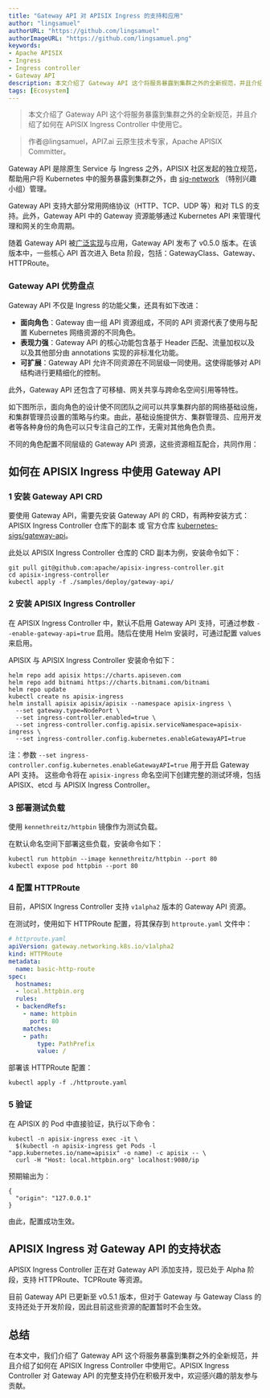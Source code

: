 ```yaml
---
title: "Gateway API 对 APISIX Ingress 的支持和应用"
author: "lingsamuel"
authorURL: "https://github.com/lingsamuel"
authorImageURL: "https://github.com/lingsamuel.png"
keywords: 
- Apache APISIX
- Ingress
- Ingress controller
- Gateway API
description: 本文介绍了 Gateway API 这个将服务暴露到集群之外的全新规范，并且介绍了如何在 APISIX Ingress Controller 中使用它。
tags: [Ecosystem]
---
```


> 本文介绍了 Gateway API 这个将服务暴露到集群之外的全新规范，并且介绍了如何在 APISIX Ingress Controller 中使用它。

<!--truncate-->

> 作者@lingsamuel，API7.ai 云原生技术专家，Apache APISIX Committer。

Gateway API 是除原生 Service 与 Ingress 之外，APISIX 社区发起的独立规范，帮助用户将 Kubernetes 中的服务暴露到集群之外，由  [sig-network](https://github.com/kubernetes/community/tree/master/sig-network) （特别兴趣小组）管理。

Gateway API 支持大部分常用网络协议（HTTP、TCP、UDP 等）和对 TLS 的支持。此外，Gateway API 中的 Gateway 资源能够通过 Kubernetes API 来管理代理和网关的生命周期。

随着 Gateway API 被[广泛实现](https://gateway-api.sigs.k8s.io/implementations/)与应用，Gateway API 发布了 v0.5.0 版本。在该版本中，一些核心 API 首次进入 Beta 阶段，包括：GatewayClass、Gateway、HTTPRoute。

### **Gateway API 优势盘点**

Gateway API 不仅是 Ingress 的功能父集，还具有如下改进：

* **面向角色**：Gateway 由一组 API 资源组成，不同的 API 资源代表了使用与配置 Kubernetes 网络资源的不同角色。
* **表现力强**：Gateway API 的核心功能包含基于 Header 匹配、流量加权以及以及其他部分由 annotations 实现的非标准化功能。
* **可扩展**：Gateway API 允许不同资源在不同层级一同使用。这使得能够对 API 结构进行更精细化的控制。

此外，Gateway API 还包含了可移植、网关共享与跨命名空间引用等特性。

如下图所示，面向角色的设计使不同团队之间可以共享集群内部的网络基础设施，和集群管理员设置的策略与约束。由此，基础设施提供方、集群管理员、应用开发者等各种身份的角色可以只专注自己的工作，无需对其他角色负责。

不同的角色配置不同层级的 Gateway API 资源，这些资源相互配合，共同作用：

## **如何在 APISIX Ingress 中使用 Gateway API**

### **1 安装 Gateway API CRD**

要使用 Gateway API，需要先安装 Gateway API 的 CRD，有两种安装方式：APISIX Ingress Controller 仓库下的副本 或 官方仓库 [kubernetes-sigs/gateway-api](https://github.com/kubernetes-sigs/gateway-api/tree/main/config/crd/experimental)。

此处以 APISIX Ingress Controller 仓库的 CRD 副本为例，安装命令如下：

```shell
git pull git@github.com:apache/apisix-ingress-controller.git
cd apisix-ingress-controller
kubectl apply -f ./samples/deploy/gateway-api/
```

### **2 安装 APISIX Ingress Controller**

在 APISIX Ingress Controller 中，默认不启用 Gateway API 支持，可通过参数 `--enable-gateway-api=true` 启用。随后在使用 Helm 安装时，可通过配置 values 来启用。

APISIX 与 APISIX Ingress Controller 安装命令如下：

```shell
helm repo add apisix https://charts.apiseven.com
helm repo add bitnami https://charts.bitnami.com/bitnami
helm repo update
kubectl create ns apisix-ingress
helm install apisix apisix/apisix --namespace apisix-ingress \
  --set gateway.type=NodePort \
  --set ingress-controller.enabled=true \
  --set ingress-controller.config.apisix.serviceNamespace=apisix-ingress \
  --set ingress-controller.config.kubernetes.enableGatewayAPI=true
```

注：参数 `--set ingress-controller.config.kubernetes.enableGatewayAPI=true` 用于开启 Gateway API 支持。
这些命令将在 `apisix-ingress` 命名空间下创建完整的测试环境，包括 APISIX、etcd 与 APISIX Ingress Controller。

### **3 部署测试负载**

使用 `kennethreitz/httpbin` 镜像作为测试负载。

在默认命名空间下部署这些负载，安装命令如下：

```shell
kubectl run httpbin --image kennethreitz/httpbin --port 80
kubectl expose pod httpbin --port 80
```

### **4 配置 HTTPRoute**

目前，APISIX Ingress Controller 支持 `v1alpha2` 版本的 Gateway API 资源。

在测试时，使用如下 HTTPRoute 配置，将其保存到 `httproute.yaml` 文件中：

```yaml
# httproute.yaml
apiVersion: gateway.networking.k8s.io/v1alpha2
kind: HTTPRoute
metadata:
  name: basic-http-route
spec:
  hostnames:
  - local.httpbin.org
  rules:
  - backendRefs:
    - name: httpbin
      port: 80
    matches:
    - path:
        type: PathPrefix
        value: /
```

部署该 HTTPRoute 配置：

```shell
kubectl apply -f ./httproute.yaml
```

### **5 验证**

在 APISIX 的 Pod 中直接验证，执行以下命令：

```shell
kubectl -n apisix-ingress exec -it \
  $(kubectl -n apisix-ingress get Pods -l "app.kubernetes.io/name=apisix" -o name) -c apisix -- \
  curl -H "Host: local.httpbin.org" localhost:9080/ip
```

预期输出为：

```shell
{
  "origin": "127.0.0.1"
}
```

由此，配置成功生效。

## **APISIX Ingress 对 Gateway API 的支持状态**

APISIX Ingress Controller 正在对 Gateway API 添加支持，现已处于 Alpha 阶段，支持 HTTPRoute、TCPRoute 等资源。

目前 Gateway API 已更新至 v0.5.1 版本，但对于 Gateway 与 Gateway Class 的支持还处于开发阶段，因此目前这些资源的配置暂时不会生效。

## **总结**

在本文中，我们介绍了 Gateway API 这个将服务暴露到集群之外的全新规范，并且介绍了如何在 APISIX Ingress Controller 中使用它。APISIX Ingress Controller 对 Gateway API 的完整支持仍在积极开发中，欢迎感兴趣的朋友参与贡献。
